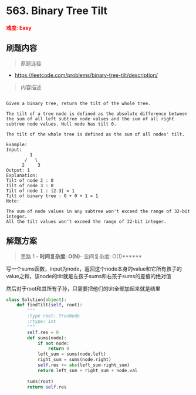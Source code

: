# 563. Binary Tree Tilt

**<font color=red>难度: Easy</font>**

## 刷题内容

> 原题连接

* https://leetcode.com/problems/binary-tree-tilt/description/

> 内容描述

```

Given a binary tree, return the tilt of the whole tree.

The tilt of a tree node is defined as the absolute difference between the sum of all left subtree node values and the sum of all right subtree node values. Null node has tilt 0.

The tilt of the whole tree is defined as the sum of all nodes' tilt.

Example:
Input: 
         1
       /   \
      2     3
Output: 1
Explanation: 
Tilt of node 2 : 0
Tilt of node 3 : 0
Tilt of node 1 : |2-3| = 1
Tilt of binary tree : 0 + 0 + 1 = 1
Note:

The sum of node values in any subtree won't exceed the range of 32-bit integer.
All the tilt values won't exceed the range of 32-bit integer.
```

## 解题方案

> 思路 1
******- 时间复杂度: O(N)******- 空间复杂度: O(1)******



写一个sums函数，input为node，返回这个node本身的value和它所有孩子的value之和，该node的tilt就是左孩子sums和右孩子sums的差值的绝对值

然后对于root和其所有子孙，只需要把他们的tilt全部加起来就是结果

```python
class Solution(object):
    def findTilt(self, root):
        """
        :type root: TreeNode
        :rtype: int
        """
        self.res = 0
        def sums(node):
            if not node:
                return 0
            left_sum = sums(node.left)
            right_sum = sums(node.right)
            self.res += abs(left_sum-right_sum)
            return left_sum + right_sum + node.val
        
        sums(root)
        return self.res
```
















